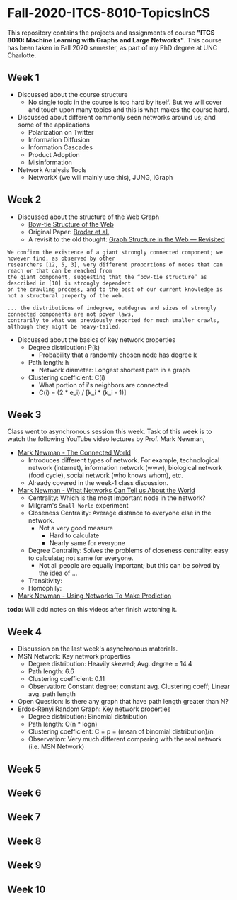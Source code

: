 # Fall-2020-ITCS-8010-TopicsInCS
This repository contains the projects and assignments of course **"ITCS 8010: Machine Learning with Graphs and Large Networks"**. This course has been taken in Fall 2020 semester, as part of my PhD degree at UNC Charlotte.

## Week 1
* Discussed about the course structure
  * No single topic in the course is too hard by itself. But we will cover and touch upon many topics and this is what makes the course hard.
* Discussed about different commonly seen networks around us; and some of the applications
  * Polarization on Twitter
  * Information Diffusion
  * Information Cascades
  * Product Adoption
  * Misinformation
* Network Analysis Tools
  * NetworkX (we will mainly use this), JUNG, iGraph

## Week 2
* Discussed about the structure of the Web Graph
  * [Bow-tie Structure of the Web](https://kharshit.github.io/blog/2017/09/08/structure-of-the-web#myfootnote1)
  * Original Paper: [Broder et al.](https://kharshit.github.io/assets/graph_broder.pdf)
  * A revisit to the old thought: [Graph Structure in the Web — Revisited](http://www.quantware.ups-tlse.fr/FETNADINE/papers/P4.9.pdf)
```
We confirm the existence of a giant strongly connected component; we however find, as observed by other 
researchers [12, 5, 3], very different proportions of nodes that can reach or that can be reached from 
the giant component, suggesting that the “bow-tie structure” as described in [10] is strongly dependent 
on the crawling process, and to the best of our current knowledge is not a structural property of the web.

... the distributions of indegree, outdegree and sizes of strongly connected components are not power laws, 
contrarily to what was previously reported for much smaller crawls, although they might be heavy-tailed.
```
* Discussed about the basics of key network properties
  * Degree distribution: P(k)
    * Probability that a randomly chosen node has degree k
  * Path length: h
    * Network diameter: Longest shortest path in a graph
  * Clustering coefficient: C(i)
    * What portion of i's neighbors are connected
    * C(i) = (2 * e_i) / [k_i * (k_i - 1)]

## Week 3
Class went to asynchronous session this week. Task of this week is to watch the following YouTube video lectures by Prof. Mark Newman,

* [Mark Newman - The Connected World](https://www.youtube.com/watch?v=yAtsm5xkb5c)
  * Introduces different types of network. For example, technological network (internet), information network (www), biological network (food cycle), social network (who knows whom), etc.
  * Already covered in the week-1 class discussion.
* [Mark Newman - What Networks Can Tell us About the World](https://www.youtube.com/watch?v=lETt7IcDWLI)
  * Centrality: Which is the most important node in the network?
  * Milgram's `Small World` experiment
  * Closeness Centrality: Average distance to everyone else in the network.
    * Not a very good measure
      * Hard to calculate
      * Nearly same for everyone
  * Degree Centrality: Solves the problems of closeness centrality: easy to calculate; not same for everyone.
    * Not all people are equally important; but this can be solved by the idea of ...
  * Transitivity: 
  * Homophily: 
* [Mark Newman - Using Networks To Make Prediction](https://www.youtube.com/watch?v=rwA-y-XwjuU)

**todo:** Will add notes on this videos after finish watching it.

## Week 4
* Discussion on the last week's asynchronous materials.
* MSN Network: Key network properties
  * Degree distribution: Heavily skewed; Avg. degree = 14.4
  * Path length: 6.6
  * Clustering coefficient: 0.11
  * Observation: Constant degree; constant avg. Clustering coeff; Linear avg. path length
* Open Question: Is there any graph that have path length greater than N?
* Erdos-Renyi Random Graph: Key network properties
  * Degree distribution: Binomial distribution
  * Path length: O(n * logn)
  * Clustering coefficient: C = p = (mean of binomial distribution)/n
  * Observation: Very much different comparing with the real network (i.e. MSN Network)

## Week 5

## Week 6

## Week 7

## Week 8

## Week 9

## Week 10
